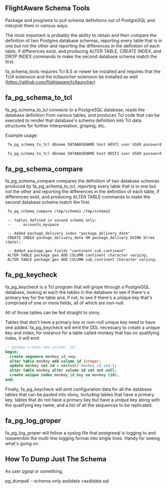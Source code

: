 FlightAware Schema Tools
---

Package and programs to pull schema definitions out of PostgreSQL and interpret them in various ways.

The most important is probably the ability to obtain and then compare the definition of two Postgres database schemas, reporting every table that is in one but not the other and reporting the differences in the definition of each table, if differences exist, and producing ALTER TABLE, CREATE INDEX, and DROP INDEX commands to make the second database schema match the first.

fa_schema_tools requires Tcl 8.5 or newer be installed and requires that the TclX extension and the tcllauncher extension be installed as well (https://github.com/flightaware/tcllauncher)

fa_pg_schema_to_tcl
---

fa_pg_schema_to_tcl connects to a PostgreSQL database, reads the database definition from various tables, and produces Tcl code that can be executed to render that database's schema definition into Tcl data structures for further interpretation, groping, etc.

Example usage:
```sh
 fa_pg_schema_to_tcl dbname DATABASENAME host HOST1 user USER password PASSWORD >/tmp/schema1

 fa_pg_schema_to_tcl dbname DATABASENAME host HOST2 user USER password PASSWORD >/tmp/schema2
```

fa_pg_schema_compare
---

fa_pg_schema_compare compares the definition of two database schemas produced by fa_pg_schema_to_tcl, reporting every table that is in one but not the other and reporting the differences in the definition of each table, if differences exist, and producing ALTER TABLE commands to make the second database schema match the first.


```sh
 fa_pg_schema_compare /tmp/schema1 /tmp/schema2
```

```
 -- tables defined in second schema only:
 --     accounts_myspace

 -- Added package_delivery index "package_delivery_date"
 CREATE INDEX package_delivery_date ON package_delivery USING btree (date);

 -- Added package_geo fields "continent sub_continent"
 ALTER TABLE package_geo ADD COLUMN continent character varying;
 ALTER TABLE package_geo ADD COLUMN sub_continent character varying;
```

fa_pg_keycheck
---

fa_pg_keycheck is a Tcl program that will grope through a PostgreSQL database, looking at each the tables in the database to see if there's a primary key for the table and, if not, to see if there's a unique key that's comprised of one or more fields, all of which are non-null.

All of those tables can be fed straight to slony.

Tables that don't have a primary key or non-null unique key need to have one added.  fa_pg_keycheck will emit the DDL necessary to create a unique key and index; for instance for a table called monkey that has no qualifying index, it will emit

```sql
-- monkey create new column 'id'
begin;
  create sequence monkey_id_seq;
  alter table monkey add column id integer;
  update monkey set id = nextval('monkey_id_seq');
  alter table monkey alter column id set not null;
  create unique index monkey_id_key on monkey (id);
end;
```

Finally, fa_pg_keycheck will emit configuration data for all the database tables that can be pasted into slony, including tables that have a primary key, tables that do not have a primary key but have a unique key along with the qualifying key name, and a list of all the sequences to be replicated.


fa_pg_log_groper
---

fa_pg_log_groper will follow a syslog file that postgresql is logging to and reaseemble the multi-line logging format into single lines.  Handy for seeing what's going on.


How To Dump Just The Schema
---

As user pgsql or something,

pg_dumpall --schema-only asdidata >asdidata.sql

